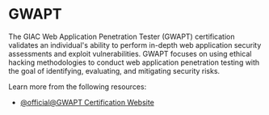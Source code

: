 # GWAPT

The GIAC Web Application Penetration Tester (GWAPT) certification validates an individual's ability to perform in-depth web application security assessments and exploit vulnerabilities. GWAPT focuses on using ethical hacking methodologies to conduct web application penetration testing with the goal of identifying, evaluating, and mitigating security risks.

Learn more from the following resources:

- [@official@GWAPT Certification Website](https://www.giac.org/certifications/web-application-penetration-tester-gwapt/)
